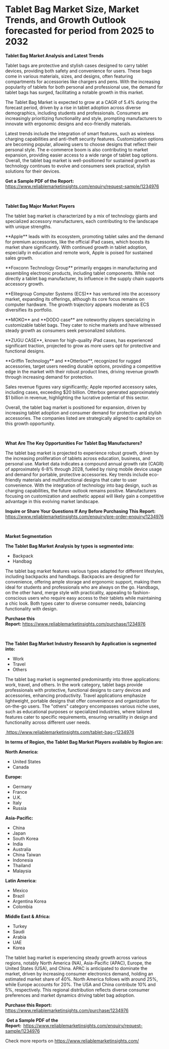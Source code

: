 <p><h1>Tablet Bag Market Size, Market Trends, and Growth Outlook forecasted for period from 2025 to 2032</h1></p><p><strong>Tablet Bag Market Analysis and Latest Trends</strong></p>
<p><p>Tablet bags are protective and stylish cases designed to carry tablet devices, providing both safety and convenience for users. These bags come in various materials, sizes, and designs, often featuring compartments for accessories like chargers and pens. With the increasing popularity of tablets for both personal and professional use, the demand for tablet bags has surged, facilitating a notable growth in this market.</p><p>The Tablet Bag Market is expected to grow at a CAGR of 5.4% during the forecast period, driven by a rise in tablet adoption across diverse demographics, including students and professionals. Consumers are increasingly prioritizing functionality and style, prompting manufacturers to innovate with ergonomic designs and eco-friendly materials. </p><p>Latest trends include the integration of smart features, such as wireless charging capabilities and anti-theft security features. Customization options are becoming popular, allowing users to choose designs that reflect their personal style. The e-commerce boom is also contributing to market expansion, providing easier access to a wide range of tablet bag options. Overall, the tablet bag market is well-positioned for sustained growth as technology continues to evolve and consumers seek practical, stylish solutions for their devices.</p></p>
<p><strong>Get a Sample PDF of the Report:&nbsp;</strong> <a href="https://www.reliablemarketinsights.com/enquiry/request-sample/1234976?utm_campaign=1937&utm_medium=2&utm_source=Github&utm_content=ia&utm_term=06022025&utm_id=tablet-bag">https://www.reliablemarketinsights.com/enquiry/request-sample/1234976</a></p>
<p>&nbsp;</p>
<p><strong>Tablet Bag Major Market Players</strong></p>
<p><p>The tablet bag market is characterized by a mix of technology giants and specialized accessory manufacturers, each contributing to the landscape with unique strengths. </p><p>**Apple** leads with its ecosystem, promoting tablet sales and the demand for premium accessories, like the official iPad cases, which boosts its market share significantly. With continued growth in tablet adoption, especially in education and remote work, Apple is poised for sustained sales growth.</p><p>**Foxconn Technology Group** primarily engages in manufacturing and assembling electronic products, including tablet components. While not directly a tablet bag manufacturer, its influence in the supply chain supports accessory growth. </p><p>**Elitegroup Computer Systems (ECS)** has ventured into the accessory market, expanding its offerings, although its core focus remains on computer hardware. The growth trajectory appears moderate as ECS diversifies its portfolio.</p><p>**MOKO** and **DODO case** are noteworthy players specializing in customizable tablet bags. They cater to niche markets and have witnessed steady growth as consumers seek personalized solutions. </p><p>**ZUGU CASE**, known for high-quality iPad cases, has experienced significant traction, projected to grow as more users opt for protective and functional designs.</p><p>**Griffin Technology** and **Otterbox**, recognized for rugged accessories, target users needing durable options, providing a competitive edge in the market with their robust product lines, driving revenue growth through increasing demand for protection.</p><p>Sales revenue figures vary significantly; Apple reported accessory sales, including cases, exceeding $20 billion. Otterbox generated approximately $1 billion in revenue, highlighting the lucrative potential of this sector.</p><p>Overall, the tablet bag market is positioned for expansion, driven by increasing tablet adoption and consumer demand for protective and stylish accessories. The companies listed are strategically aligned to capitalize on this growth opportunity.</p></p>
<p>&nbsp;</p>
<p><strong>What Are The Key Opportunities For Tablet Bag Manufacturers?</strong></p>
<p><p>The tablet bag market is projected to experience robust growth, driven by the increasing proliferation of tablets across education, business, and personal use. Market data indicates a compound annual growth rate (CAGR) of approximately 6-8% through 2028, fueled by rising mobile device usage and demand for portable, protective accessories. Key trends include eco-friendly materials and multifunctional designs that cater to user convenience. With the integration of technology into bag design, such as charging capabilities, the future outlook remains positive. Manufacturers focusing on customization and aesthetic appeal will likely gain a competitive advantage in this evolving market landscape.</p></p>
<p><strong>Inquire or Share Your Questions If Any Before Purchasing This Report:</strong> <a href="https://www.reliablemarketinsights.com/enquiry/pre-order-enquiry/1234976?utm_campaign=1937&utm_medium=2&utm_source=Github&utm_content=ia&utm_term=06022025&utm_id=tablet-bag">https://www.reliablemarketinsights.com/enquiry/pre-order-enquiry/1234976</a></p>
<p>&nbsp;</p>
<p><strong>Market Segmentation</strong></p>
<p><strong>The Tablet Bag Market Analysis by types is segmented into:</strong></p>
<p><ul><li>Backpack</li><li>Handbag</li></ul></p>
<p><p>The tablet bag market features various types adapted for different lifestyles, including backpacks and handbags. Backpacks are designed for convenience, offering ample storage and ergonomic support, making them ideal for students and professionals who are always on the go. Handbags, on the other hand, merge style with practicality, appealing to fashion-conscious users who require easy access to their tablets while maintaining a chic look. Both types cater to diverse consumer needs, balancing functionality with design.</p></p>
<p><strong>Purchase this Report:&nbsp;</strong><a href="https://www.reliablemarketinsights.com/purchase/1234976?utm_campaign=1937&utm_medium=2&utm_source=Github&utm_content=ia&utm_term=06022025&utm_id=tablet-bag">https://www.reliablemarketinsights.com/purchase/1234976</a></p>
<p>&nbsp;</p>
<p><strong>The Tablet Bag Market Industry Research by Application is segmented into:</strong></p>
<p><ul><li>Work</li><li>Travel</li><li>Others</li></ul></p>
<p><p>The tablet bag market is segmented predominantly into three applications: work, travel, and others. In the work category, tablet bags provide professionals with protective, functional designs to carry devices and accessories, enhancing productivity. Travel applications emphasize lightweight, portable designs that offer convenience and organization for on-the-go users. The "others" category encompasses various niche uses, such as educational purposes or specialized industries, where tailored features cater to specific requirements, ensuring versatility in design and functionality across different user needs.</p></p>
<p><a href="https://www.reliablemarketinsights.com/tablet-bag-r1234976?utm_campaign=1937&utm_medium=2&utm_source=Github&utm_content=ia&utm_term=06022025&utm_id=tablet-bag">&nbsp;https://www.reliablemarketinsights.com/tablet-bag-r1234976</a></p>
<p><strong>In terms of Region, the Tablet Bag Market Players available by Region are:</strong></p>
<p>
    <p> <strong> North America: </strong>
        <ul>
            <li>United States</li>
            <li>Canada</li>
        </ul>
        </p> 
    <p> <strong> Europe: </strong>
        <ul>
            <li>Germany</li>
            <li>France</li>
            <li>U.K.</li>
            <li>Italy</li>
            <li>Russia</li>
        </ul>
        </p> 
    <p> <strong> Asia-Pacific: </strong>
        <ul>
            <li>China</li>
            <li>Japan</li>
            <li>South Korea</li>
            <li>India</li>
            <li>Australia</li>
            <li>China Taiwan</li>
            <li>Indonesia</li>
            <li>Thailand</li>
            <li>Malaysia</li>
        </ul>
        </p> 
    <p> <strong> Latin America: </strong>
        <ul>
            <li>Mexico</li>
            <li>Brazil</li>
            <li>Argentina Korea</li>
            <li>Colombia</li>
        </ul>
        </p> 
    <p> <strong> Middle East & Africa: </strong>
        <ul>
            <li>Turkey</li>
            <li>Saudi</li>
            <li>Arabia</li>
            <li>UAE</li>
            <li>Korea</li>
        </ul>
    </p>
    </p>
<p><p>The tablet bag market is experiencing steady growth across various regions, notably North America (NA), Asia-Pacific (APAC), Europe, the United States (USA), and China. APAC is anticipated to dominate the market, driven by increasing consumer electronics demand, holding an estimated market share of 40%. North America follows with around 25%, while Europe accounts for 20%. The USA and China contribute 10% and 5%, respectively. This regional distribution reflects diverse consumer preferences and market dynamics driving tablet bag adoption.</p></p>
<p><strong>Purchase this Report: </strong><a href="https://www.reliablemarketinsights.com/purchase/1234976?utm_campaign=1937&utm_medium=2&utm_source=Github&utm_content=ia&utm_term=06022025&utm_id=tablet-bag">https://www.reliablemarketinsights.com/purchase/1234976</a></p>
<p>&nbsp;<strong>Get a Sample PDF of the Report:&nbsp;&nbsp;</strong><a href="https://www.reliablemarketinsights.com/enquiry/request-sample/1234976?utm_campaign=1937&utm_medium=2&utm_source=Github&utm_content=ia&utm_term=06022025&utm_id=tablet-bag">https://www.reliablemarketinsights.com/enquiry/request-sample/1234976</a></p>
<p><strong></strong></p>
<p>Check more reports on <a href="https://www.reliablemarketinsights.com/?utm_campaign=1937&utm_medium=2&utm_source=Github&utm_content=ia&utm_term=06022025&utm_id=tablet-bag">https://www.reliablemarketinsights.com/</a></p>